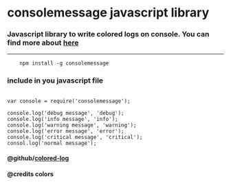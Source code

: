 # consolemessage javascript library 

### Javascript library to write colored logs on console. You can find more about [here](https://www.npmjs.com/package/consolemessage)

---

```
    npm install -g consolemessage
```


### include in you javascript file
```

var console = require('consolemessage');

console.log('debug message', 'debug');
console.log('info message', 'info');
console.log('warning message', 'warning');
console.log('error message', 'error');
console.log('critical message', 'critical');
consol.log('normal message');
```

#### @github/[colored-log](https://github.com/Lakkanna/colored-log)
#### @credits colors 
